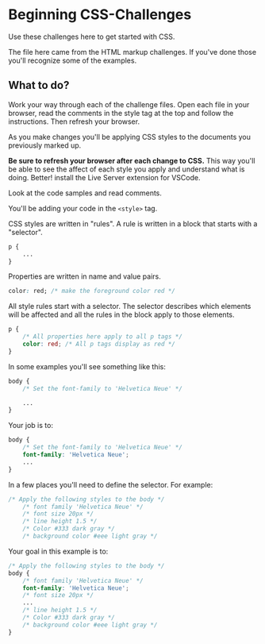 # Beginning CSS-Challenges
 
Use these challenges here to get started with CSS. 

The file here came from the HTML markup challenges. If you've done those you'll recognize some of the examples.

## What to do?

Work your way through each of the challenge files. Open each file in your browser, read the comments in the style tag at the top and follow the instructions. Then refresh your browser. 

As you make changes you'll be applying CSS styles to the documents you previously marked up. 

**Be sure to refresh your browser after each change to CSS.** This way you'll be able to see the affect of each style you apply and understand what is doing. Better! install the Live Server extension for VSCode. 

Look at the code samples and read comments. 

You'll be adding your code in the `<style>` tag.

CSS styles are written in "rules". A rule is written in a block that starts with a "selector".

```CSS
p {
	...
}
```

Properties are written in name and value pairs. 

```CSS
color: red; /* make the foreground color red */
```

All style rules start with a selector. The selector describes which elements will be affected and all the rules in the block apply to those elements.  

```CSS
p {
	/* All properties here apply to all p tags */
	color: red; /* All p tags display as red */
}
```

In some examples you'll see something like this:

```CSS
body {
	/* Set the font-family to 'Helvetica Neue' */

	...
}
```

Your job is to:

```CSS
body {
	/* Set the font-family to 'Helvetica Neue' */
	font-family: 'Helvetica Neue';
	...
}
```

In a few places you'll need to define the selector. For example: 

```CSS
/* Apply the following styles to the body */
	/* font family 'Helvetica Neue' */
	/* font size 20px */
	/* line height 1.5 */
	/* Color #333 dark gray */
	/* background color #eee light gray */
```

Your goal in this example is to: 

```CSS
/* Apply the following styles to the body */
body {
	/* font family 'Helvetica Neue' */
	font-family: 'Helvetica Neue';
	/* font size 20px */
	...
	/* line height 1.5 */
	/* Color #333 dark gray */
	/* background color #eee light gray */
}
```

